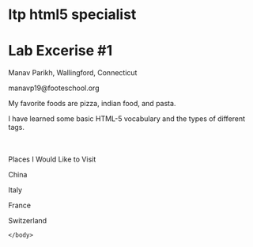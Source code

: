 # ltp html5 specialist
<!DOCTYPE html>
<html>
    <head>
        <title>Lab#1</title>
    </head>
    <body>
        <h1>Lab Excerise #1</h1>
        <p>Manav Parikh, Wallingford, Connecticut</p>
        <p>manavp19@footeschool.org</p>
        <p>My favorite foods are pizza, indian food, and pasta.</p>
        <p>I have learned some basic HTML-5 vocabulary and the types of different tags.</p>
        <br><br/>
        <hl>Places I Would Like to Visit</hl>
        <p>China</p>
        <p>Italy</p>
        <p>France</p>
        <p>Switzerland<p>
        
    </body>
</html>